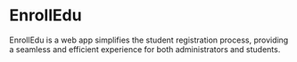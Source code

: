 # EnrollEdu
EnrollEdu is a web app simplifies the student registration process, providing a seamless and efficient experience for both administrators and students.
